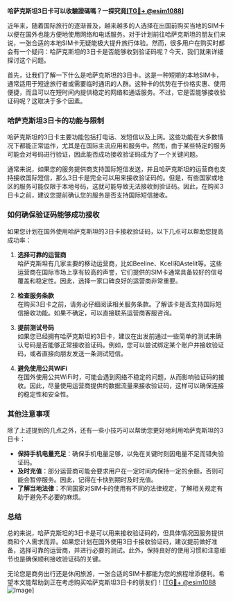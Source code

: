 **哈萨克斯坦3日卡可以收驗證碼嗎？一探究竟[[TG💪+ @esim1088](https://t.me/s/esim1088)]**

近年来，随着国际旅行的逐渐普及，越来越多的人选择在出国前购买当地的SIM卡以便在国外也能方便地使用网络和电话服务。对于计划前往哈萨克斯坦的朋友们来说，一张合适的本地SIM卡无疑能极大提升旅行体验。然而，很多用户在购买时都会有一个疑问：哈萨克斯坦的3日卡是否能够收到验证码呢？今天，我们就来详细探讨这个问题。

首先，让我们了解一下什么是哈萨克斯坦的3日卡。这是一种短期的本地SIM卡，通常适用于短途旅行者或需要临时通讯的人群。这种卡的优势在于价格实惠、使用便捷，而且可以在短时间内提供稳定的网络和通话服务。不过，它是否能够接收验证码呢？这取决于多个因素。

### **哈萨克斯坦3日卡的功能与限制**

哈萨克斯坦的3日卡主要功能包括打电话、发短信以及上网。这些功能在大多数情况下都能正常运作，尤其是在国际主流应用和服务中。然而，由于某些特定的服务可能会对号码进行验证，因此能否成功接收验证码成为了一个关键问题。

通常来说，如果您的服务提供商支持国际短信发送，并且哈萨克斯坦的运营商也支持接收国际短信，那么3日卡是完全可以用来接收验证码的。但是，有些国家或地区的服务可能仅限于本地号码，这就可能导致无法接收到验证码。因此，在购买3日卡之前，建议您提前确认您的服务是否支持国际短信接收。

### **如何确保验证码能够成功接收**

如果您计划在国外使用哈萨克斯坦的3日卡接收验证码，以下几点可以帮助您提高成功率：

1. **选择可靠的运营商**  
   哈萨克斯坦有几家主要的移动运营商，比如Beeline、Kcell和Astelit等。这些运营商在国际市场上享有较高的声誉，它们提供的SIM卡通常具备较好的信号覆盖和稳定性。因此，选择一家口碑良好的运营商非常重要。

2. **检查服务条款**  
   在购买3日卡之前，请务必仔细阅读相关服务条款。了解该卡是否支持国际短信接收功能。如果不确定，可以直接联系运营商客服咨询。

3. **提前测试号码**  
   如果您已经拥有哈萨克斯坦的3日卡，建议在出发前通过一些简单的测试来确认号码是否能够正常接收验证码。例如，您可以尝试绑定某个账户并接收验证码，或者直接向朋友发送一条测试短信。

4. **避免使用公共WiFi**  
   在国外使用公共WiFi时，可能会遇到网络不稳定的问题，从而影响验证码的接收。因此，尽量使用运营商提供的数据流量来接收验证码，这样可以确保连接的稳定性和安全性。

### **其他注意事项**

除了上述提到的几点之外，还有一些小技巧可以帮助您更好地利用哈萨克斯坦的3日卡：

- **保持手机电量充足**：确保手机电量足够，以免在关键时刻因电量不足而错失验证码。
- **及时充值**：部分运营商可能会要求用户在一定时间内保持一定的余额，否则可能会暂停服务。因此，记得在卡快到期时及时充值。
- **了解当地法律**：不同国家对SIM卡的使用有不同的法律规定，了解相关规定有助于避免不必要的麻烦。

### **总结**

总的来说，哈萨克斯坦的3日卡是可以用来接收验证码的，但具体情况因服务提供商和个人需求而异。如果您计划在国外使用3日卡接收验证码，建议提前做好准备，选择可靠的运营商，并进行必要的测试。此外，保持良好的使用习惯和注意细节也是确保顺利接收验证码的关键。

无论您是商务出行还是休闲旅游，一张合适的SIM卡都能为您的旅程增添便利。希望本文能帮助到正在考虑购买哈萨克斯坦3日卡的朋友们！[[TG💪+ @esim1088](https://t.me/s/esim1088) ![Image](https://i.postimg.cc/4NQfJmqS/Snipaste-2025-05-13-00-14-12.png)]
